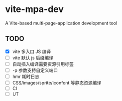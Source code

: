 # vite-mpa-dev

A Vite-based multi-page-application development tool

## TODO

-  [x] vite 多入口 JS 编译
-  [ ] vite 默认 js 后缀编译
-  [ ] 自动插入编译需要资源引用标签 
-  [ ] -p 参数支持自定义端口
-  [ ] hmr 耗时日志
-  [ ] CSS/images/sprite/iconfont 等静态资源编译
-  [ ] CI
-  [ ] UT

